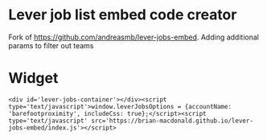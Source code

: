 # Lever job list embed code creator

Fork of https://github.com/andreasmb/lever-jobs-embed. Adding additional params to filter out teams

# Widget
```
<div id='lever-jobs-container'></div><script type='text/javascript'>window.leverJobsOptions = {accountName: 'barefootproximity', includeCss: true};</script><script type='text/javascript' src='https://brian-macdonald.github.io/lever-jobs-embed/index.js'></script>
```

